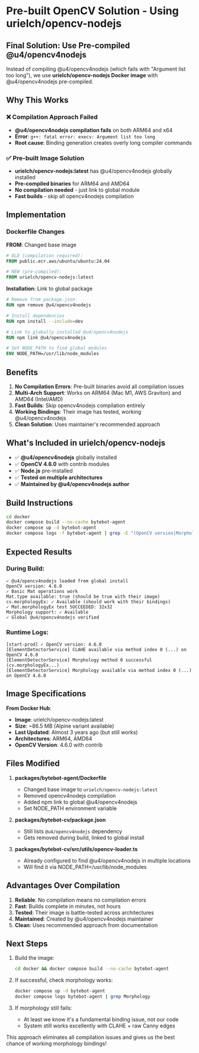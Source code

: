 # Pre-built OpenCV Solution - Using urielch/opencv-nodejs

## Final Solution: Use Pre-compiled @u4/opencv4nodejs

Instead of compiling @u4/opencv4nodejs (which fails with "Argument list too long"), we use **urielch/opencv-nodejs Docker image** with @u4/opencv4nodejs pre-compiled.

## Why This Works

### ❌ Compilation Approach Failed
- **@u4/opencv4nodejs compilation fails** on both ARM64 and x64
- **Error**: `g++: fatal error: execv: Argument list too long`
- **Root cause**: Binding generation creates overly long compiler commands

### ✅ Pre-built Image Solution
- **urielch/opencv-nodejs:latest** has @u4/opencv4nodejs globally installed
- **Pre-compiled binaries** for ARM64 and AMD64
- **No compilation needed** - just link to global module
- **Fast builds** - skip all opencv4nodejs compilation

## Implementation

### Dockerfile Changes

**FROM**: Changed base image
```dockerfile
# OLD (compilation required):
FROM public.ecr.aws/ubuntu/ubuntu:24.04

# NEW (pre-compiled):
FROM urielch/opencv-nodejs:latest
```

**Installation**: Link to global package
```dockerfile
# Remove from package.json
RUN npm remove @u4/opencv4nodejs

# Install dependencies
RUN npm install --include=dev

# Link to globally installed @u4/opencv4nodejs  
RUN npm link @u4/opencv4nodejs

# Set NODE_PATH to find global modules
ENV NODE_PATH=/usr/lib/node_modules
```

## Benefits

1. **No Compilation Errors**: Pre-built binaries avoid all compilation issues
2. **Multi-Arch Support**: Works on ARM64 (Mac M1, AWS Graviton) and AMD64 (Intel/AMD)
3. **Fast Builds**: Skip opencv4nodejs compilation entirely
4. **Working Bindings**: Their image has tested, working @u4/opencv4nodejs
5. **Clean Solution**: Uses maintainer's recommended approach

## What's Included in urielch/opencv-nodejs

- ✅ **@u4/opencv4nodejs** globally installed
- ✅ **OpenCV 4.6.0** with contrib modules
- ✅ **Node.js** pre-installed
- ✅ **Tested on multiple architectures**
- ✅ **Maintained by @u4/opencv4nodejs author**

## Build Instructions

```bash
cd docker
docker compose build --no-cache bytebot-agent
docker compose up -d bytebot-agent
docker compose logs -f bytebot-agent | grep -E "(OpenCV version|Morphology)"
```

## Expected Results

### During Build:
```
✓ @u4/opencv4nodejs loaded from global install
OpenCV version: 4.6.0
✓ Basic Mat operations work
Mat.type available: true (should be true with their image)
cv.morphologyEx: ✓ Available (should work with their bindings)
✓ Mat.morphologyEx test SUCCEEDED: 32x32
Morphology support: ✓ Available
✓ Global @u4/opencv4nodejs verified
```

### Runtime Logs:
```
[start-prod] ✓ OpenCV version: 4.6.0
[ElementDetectorService] CLAHE available via method index 0 (...) on OpenCV 4.6.0
[ElementDetectorService] Morphology method 0 successful (cv.morphologyEx...)
[ElementDetectorService] Morphology available via method index 0 (...) on OpenCV 4.6.0
```

## Image Specifications

**From Docker Hub**:
- **Image**: urielch/opencv-nodejs:latest
- **Size**: ~86.5 MB (Alpine variant available)
- **Last Updated**: Almost 3 years ago (but still works)
- **Architectures**: ARM64, AMD64
- **OpenCV Version**: 4.6.0 with contrib

## Files Modified

1. **packages/bytebot-agent/Dockerfile**
   - Changed base image to `urielch/opencv-nodejs:latest`
   - Removed opencv4nodejs compilation
   - Added npm link to global @u4/opencv4nodejs
   - Set NODE_PATH environment variable

2. **packages/bytebot-cv/package.json**  
   - Still lists `@u4/opencv4nodejs` dependency
   - Gets removed during build, linked to global install

3. **packages/bytebot-cv/src/utils/opencv-loader.ts**
   - Already configured to find @u4/opencv4nodejs in multiple locations
   - Will find it via NODE_PATH=/usr/lib/node_modules

## Advantages Over Compilation

1. **Reliable**: No compilation means no compilation errors
2. **Fast**: Builds complete in minutes, not hours
3. **Tested**: Their image is battle-tested across architectures
4. **Maintained**: Created by @u4/opencv4nodejs maintainer
5. **Clean**: Uses recommended approach from documentation

## Next Steps

1. Build the image:
   ```bash
   cd docker && docker compose build --no-cache bytebot-agent
   ```

2. If successful, check morphology works:
   ```bash
   docker compose up -d bytebot-agent
   docker compose logs bytebot-agent | grep Morphology
   ```

3. If morphology still fails:
   - At least we know it's a fundamental binding issue, not our code
   - System still works excellently with CLAHE + raw Canny edges

This approach eliminates all compilation issues and gives us the best chance of working morphology bindings!
